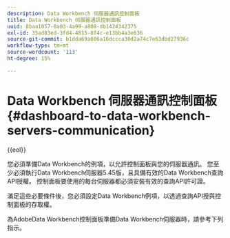 ```yaml
---
description: Data Workbench 伺服器通訊控制面板
title: Data Workbench 伺服器通訊控制面板
uuid: 8baa1057-8a03-4a99-a808-db1424342375
exl-id: 35ad83ed-3fd4-4815-8f4c-e13bb4a3e636
source-git-commit: b1dda69a606a16dccca30d2a74c7e63dbd27936c
workflow-type: tm+mt
source-wordcount: '113'
ht-degree: 15%

---
```


# Data Workbench 伺服器通訊控制面板{#dashboard-to-data-workbench-servers-communication}

{{eol}}

您必須準備Data Workbench的例項，以允許控制面板與您的伺服器通訊。 您至少必須執行Data Workbench伺服器5.45版，且具備有效的Data Workbench查詢API授權。 控制面板要使用的每台伺服器都必須安裝有效的查詢API許可證。

滿足這些必要條件後，您必須設定Data Workbench例項，以透過查詢API授與控制面板的存取權。

為AdobeData Workbench控制面板準備Data Workbench伺服器時，請參考下列指示。

